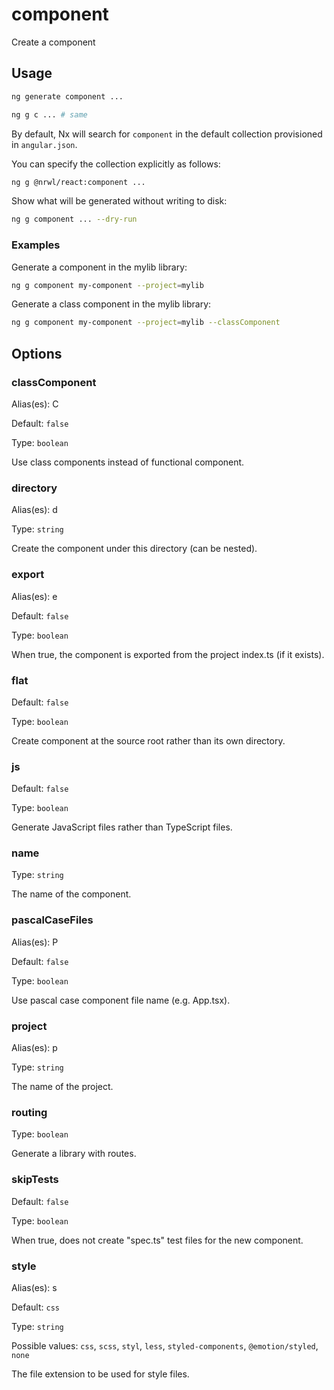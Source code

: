 # component

Create a component

## Usage

```bash
ng generate component ...
```

```bash
ng g c ... # same
```

By default, Nx will search for `component` in the default collection provisioned in `angular.json`.

You can specify the collection explicitly as follows:

```bash
ng g @nrwl/react:component ...
```

Show what will be generated without writing to disk:

```bash
ng g component ... --dry-run
```

### Examples

Generate a component in the mylib library:

```bash
ng g component my-component --project=mylib
```

Generate a class component in the mylib library:

```bash
ng g component my-component --project=mylib --classComponent
```

## Options

### classComponent

Alias(es): C

Default: `false`

Type: `boolean`

Use class components instead of functional component.

### directory

Alias(es): d

Type: `string`

Create the component under this directory (can be nested).

### export

Alias(es): e

Default: `false`

Type: `boolean`

When true, the component is exported from the project index.ts (if it exists).

### flat

Default: `false`

Type: `boolean`

Create component at the source root rather than its own directory.

### js

Default: `false`

Type: `boolean`

Generate JavaScript files rather than TypeScript files.

### name

Type: `string`

The name of the component.

### pascalCaseFiles

Alias(es): P

Default: `false`

Type: `boolean`

Use pascal case component file name (e.g. App.tsx).

### project

Alias(es): p

Type: `string`

The name of the project.

### routing

Type: `boolean`

Generate a library with routes.

### skipTests

Default: `false`

Type: `boolean`

When true, does not create "spec.ts" test files for the new component.

### style

Alias(es): s

Default: `css`

Type: `string`

Possible values: `css`, `scss`, `styl`, `less`, `styled-components`, `@emotion/styled`, `none`

The file extension to be used for style files.
